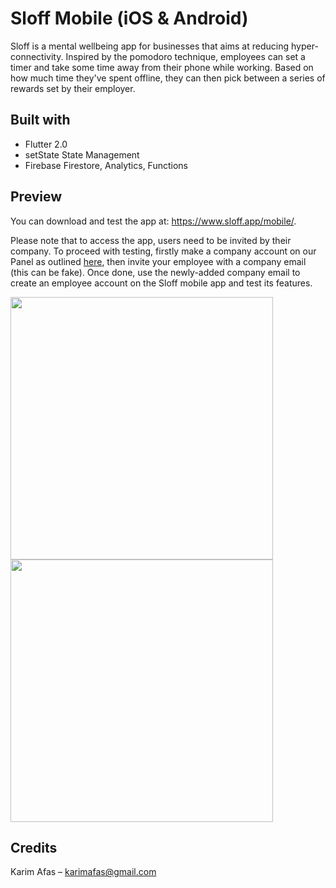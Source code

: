 # Sloff Mobile (iOS & Android)

Sloff is a mental wellbeing app for businesses that aims at reducing hyper-connectivity. Inspired by the pomodoro technique, employees can set a timer and take some time away from their phone while working. Based on how much time they've spent offline, they can then pick between a series of rewards set by their employer.

## Built with
* Flutter 2.0
* setState State Management
* Firebase Firestore, Analytics, Functions

## Preview
You can download and test the app at: https://www.sloff.app/mobile/. 

Please note that to access the app, users need to be invited by their company. To proceed with testing, firstly make a company account on our Panel as outlined [here](https://github.com/karimafas/Sloff-Panel#readme), then invite your employee with a company email (this can be fake). Once done, use the newly-added company email to create an employee account on the Sloff mobile app and test its features. 

<img src="sloffmobile1.gif" height="420"/>              <img src="sloffmobile2.gif" height="420"/>

## Credits
Karim Afas – karimafas@gmail.com
